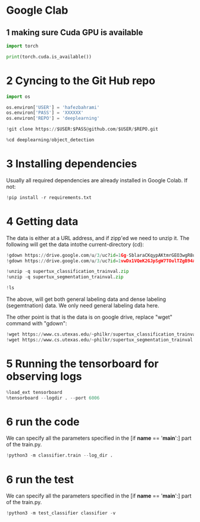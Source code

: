 # Google Clab

## 1 making sure Cuda GPU is available
```python
import torch

print(torch.cuda.is_available())
```

# 2 Cyncing to the Git Hub repo
```python
import os

os.environ['USER'] = 'hafezbahrami'
os.environ['PASS'] = 'XXXXXX'
os.environ['REPO'] = 'deeplearning'

!git clone https://$USER:$PASS@github.com/$USER/$REPO.git

%cd deeplearning/object_detection
```

# 3 Installing dependencies
Usually all required dependencies are already installed in Google Colab. If not:
```python
!pip install -r requirements.txt
```

# 4 Getting data
The data is either at a URL address, and if zipp'ed we need to unzip it. The following will
get the data intothe current-directory (cd):
```python
!gdown https://drive.google.com/u/3/uc?id=1Gg-SblaraCKqypAKtmrGEO3wgR8uaYaL
!gdown https://drive.google.com/u/3/uc?id=1vwDx1VQeK2GJpSgW7TOulTZgB94AJ85t

!unzip -q supertux_classification_trainval.zip
!unzip -q supertux_segmentation_trainval.zip

!ls
```
The above, will get both general labeling data and dense labeling (segemtnation) data. We only need 
general labeling data here.


The other point is that is the data is on google drive, replace "wget" command with "gdown":
```python
!wget https://www.cs.utexas.edu/~philkr/supertux_classification_trainval.zip
!wget https://www.cs.utexas.edu/~philkr/supertux_segmentation_trainval.zip

```

# 5 Running the tensorboard for observing logs
```python
%load_ext tensorboard
%tensorboard --logdir . --port 6006
```

# 6 run the code
We can specify all the parameters specified in the [if __name__ == '__main__':] part of the train.py.
```python
!python3 -m classifier.train --log_dir .
```

# 6 run the test
We can specify all the parameters specified in the [if __name__ == '__main__':] part of the train.py.
```python
!python3 -m test_classifier classifier -v